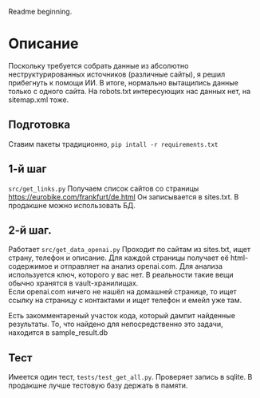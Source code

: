 Readme beginning.

Описание
========
Поскольку требуется собрать данные из абсолютно неструктурированных источников 
(различные сайты), я решил прибегнуть к помощи ИИ. 
В итоге, нормально вытащились данные только с одного сайта. 
На robots.txt интересующих нас данных нет, на sitemap.xml тоже. 

## Подготовка
Ставим пакеты традиционно, `pip intall -r requirements.txt`

## 1-й шаг
`src/get_links.py`
Получаем список сайтов со страницы https://eurobike.com/frankfurt/de.html
Он записывается в sites.txt. В продакшне можно использовать БД. 

## 2-й шаг. 
Работает `src/get_data_openai.py`
Проходит по сайтам из sites.txt, ищет страну, телефон и описание.
Для каждой страницы получает её html-содержимое и отправляет на анализ openai.com.
Для анализа используется ключ, которого у вас нет.
В реальности такие вещи обычно хранятся в vault-хранилищах.  
Если openai.com ничего не нашёл на домашней странице, 
то ищет ссылку на страницу с контактами и ищет телефон и емейл уже там.

Есть закомментареный участок кода, который дампит найденные результаты. 
То, что найдено для непосредственно это задачи, находится в sample_result.db 

## Тест
Имеется один тест, `tests/test_get_all.py`.
Проверяет запись в sqlite. В продакшне лучше тестовую базу держать в памяти. 


